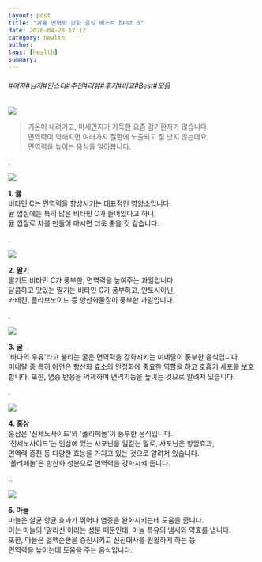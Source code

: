 ```yaml
---
layout: post
title: "겨울 면역력 강화 음식 베스트 best 5"
date: 2020-04-28 17:12
category: health
author: 
tags: [health]
summary: 
---
```


###### #여자#남자#인스타#추천#리뷰#후기#비교#Best#모음


![](https://post-phinf.pstatic.net/MjAxODAxMzBfMTY3/MDAxNTE3Mjc5MjgwNTQx.ymWUDoMyQUoU363KTgSr_t3W4V0zpDKaIxRAvywgmxcg.79XBapLcYguO_vcYjdrIAAiXIjQr3o7qzK0k9LpLUssg.JPEG/%EA%B0%90%EA%B8%B0_%EB%8F%85%EA%B0%90_%EB%A9%B4%EC%97%AD%EB%A0%A5.jpg?type=w1200)

  

> 기온이 내려가고, 미세먼지가 가득한 요즘 감기환자가 많습니다.  
> 면역력이 약해지면 여러가지 질환에 노출되고 잘 낫지 않는데요,  
> 면역력을 높이는 음식을 알아봅니다.

.

![](https://post-phinf.pstatic.net/MjAxODAxMzBfMjUg/MDAxNTE3MjgwNjY1MjMz.JIJuAu4sPn4-Luw-gA3Nrhn_TaIK5mSg-9zOVHlP6Xsg.0h8iq-F4wYObxDOpTfHemRW6iUEehuuMa_NzOETJ8Qwg.JPEG/650444.jpg?type=w1200)

****1. 귤****  
비타민 C는 면역력을 향상시키는 대표적인 영양소입니다.  
귤 껍질에는 특히 많은 비타민 C가 들어있다고 하니,  
귤 껍질로 차를 만들어 마시면 더욱 좋을 것 같습니다.  

.

![](https://post-phinf.pstatic.net/MjAxODAxMzBfNDMg/MDAxNTE3MjgxMzkzNDMw.akQr5sOHfVJj0dgshUBHKvoaJmESmeTQo3W92erdR-sg.x3nNF85dXL0Jk-TSqIMqDIVdhpAaE32-59nEv1i1xM0g.JPEG/%EB%94%B8%EA%B8%B0%ED%8E%B8%EC%A7%91.jpg?type=w1200)

****2. 딸기****  
딸기도 비타민  C가 풍부한, 면역력을 높여주는 과일입니다.  
달콤하고 맛있는 딸기는 비타민 C가 풍부하고, 안토시아닌,  
카테킨, 플라보노이드 등 항산화물질이 풍부한 과일입니다.

.

![](https://post-phinf.pstatic.net/MjAxODAxMzBfMzcg/MDAxNTE3MjgxMTkyMTM4.4MTqTxAAnOVUv_l6rl_hbBrsc2HTL-MIzEajoTehbcMg.BcaGxtB96A-Vu2tneuyCD_oRmiYa4uWdMlTksAM8KBMg.JPEG/%EB%B0%94%EB%8B%A4%EC%9D%98%EC%9A%B0%EC%9C%A0_%EA%B5%B4.jpg?type=w1200)

********3. 굴********  
'바다의 우유'라고 불리는 굴은 면역력을 강화시키는 미네랄이 풍부한 음식입니다.  
미네랄 중 특히 아연은 항산화 효소의 안정화에 중요한 역할을 하고 호흡기 세포를 보호합니다. 또한, 염증 반응을 억제하며 면역기능을 높이는 것으로 알려져 있습니다.  

.

![](https://post-phinf.pstatic.net/MjAxODAxMzBfOTcg/MDAxNTE3Mjg1NzQ4MDI0.Kiw1UsBxsTKeeaqFQnlUs-TBt6vd2RTwgqHDex7dRAkg.6M-P1jOAEP6zyqvPuWBHD3G3-UdRc96EPAjLKWyTLh4g.JPEG/%ED%99%8D%EC%82%BC2.jpg?type=w1200)

********4. 홍삼********  
홍삼은 '진세노사이드'와 '폴리페놀'이 풍부한 음식입니다.  
'진세노사이드'는 인삼에 있는 사포닌을 일컫는 말로, 사포닌은 항암효과,  
면역력 증진 등 다양한 효능을 가지고 있는 것으로 알려져 있습니다.  
'폴리페놀'은 항산화 성분으로 면역력을 강화시켜 줍니다.  
  
..  

![](https://post-phinf.pstatic.net/MjAxODAxMzBfMTUx/MDAxNTE3Mjg2OTg2MTk5.uPqiyors3HH4mv8DMkiqHClDJikWJTX6vYiRrpKbuz4g.VtGBNSvfbZ1h9_jgftVDs0kGrOc8euASBl7z9TeAD8cg.JPEG/312195.jpg?type=w1200)

********5. 마늘********  
마늘은 살균·항균 효과가 뛰어나 염증을 완화시키는데 도움을 줍니다.  
이는 마늘의 '알리신'이라는 성분 때문인데, 마늘 특유의 냄새와 약효를 냅니다.  
또한, 마늘은 혈액순환을 증진시키고 신진대사를 원활하게 하는 등  
면역력을 높이는데 도움을 주는 음식입니다.